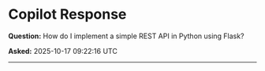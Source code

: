 # Copilot Response

**Question:** How do I implement a simple REST API in Python using Flask?

**Asked:** 2025-10-17 09:22:16 UTC

---

